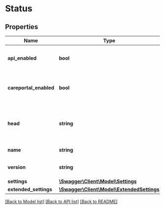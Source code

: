 # Status

## Properties
Name | Type | Description | Notes
------------ | ------------- | ------------- | -------------
**api_enabled** | **bool** | Whether or not the REST API is enabled. | [optional] 
**careportal_enabled** | **bool** | Whether or not the careportal is enabled in the API. | [optional] 
**head** | **string** | The git identifier for the running instance of the app. | [optional] 
**name** | **string** | Nightscout (static) | [optional] 
**version** | **string** | The version label of the app. | [optional] 
**settings** | [**\Swagger\Client\Model\Settings**](Settings.md) |  | [optional] 
**extended_settings** | [**\Swagger\Client\Model\ExtendedSettings**](ExtendedSettings.md) |  | [optional] 

[[Back to Model list]](../README.md#documentation-for-models) [[Back to API list]](../README.md#documentation-for-api-endpoints) [[Back to README]](../README.md)


